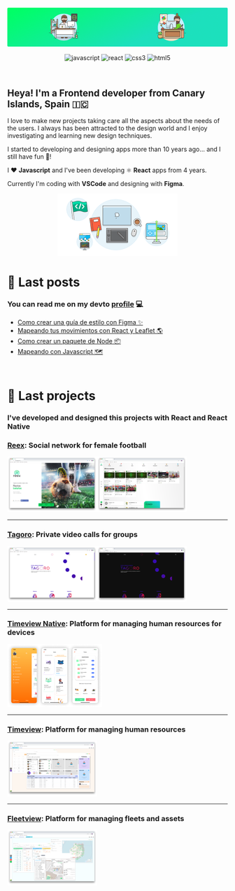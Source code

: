 <p align="center">
    <img src="https://github.com/ayozebarrera/ayozebarrera/blob/master/assets/banner.png" />
</p>

<p align="center">
<img src="https://devicons.github.io/devicon/devicon.git/icons/javascript/javascript-original.svg" alt="javascript" width="25" height="25"/>
<img src="https://devicons.github.io/devicon/devicon.git/icons/react/react-original-wordmark.svg" alt="react" width="25" height="25"/> 
<img src="https://devicons.github.io/devicon/devicon.git/icons/css3/css3-original-wordmark.svg" alt="css3" width="30" height="30"/> 
<img src="https://devicons.github.io/devicon/devicon.git/icons/html5/html5-original-wordmark.svg" alt="html5" width="30" height="30"/> 
</p>

<br />

## Heya! I'm a Frontend developer from Canary Islands, Spain 🇮🇨

I love to make new projects taking care all the aspects about the needs of the users. I always has been attracted to the design world and I enjoy investigating and learning new design techniques.

I started to developing and designing apps more than 10 years ago... and I still have fun 🎉! 

I ❤️  **Javascript** and I've been developing ⚛️  **React** apps from 4 years.

Currently I'm coding with **VSCode** and designing with **Figma**.

<p align="center">
    <img src="https://github.com/ayozebarrera/ayozebarrera/blob/master/assets/stack-centered.png" >
</p>

# 📓 Last posts

### You can read me on my devto [profile](https://dev.to/ayozebarrera) 💻

* [Como crear una guía de estilo con Figma ✨](https://dev.to/capua/como-crear-una-guia-de-estilo-con-figma-269o)
* [Mapeando tus movimientos con React y Leaflet 🌎](https://dev.to/capua/mapeando-tus-movimientos-con-react-y-leaflet-3bce)
* [Como crear un paquete de Node 📦](https://dev.to/capua/como-crear-un-paquete-de-node-3hp3)
* [Mapeando con Javascript 🗺](https://dev.to/capua/mapeando-con-javascript-1k4g)  

<br />

# 📁 Last projects

### I've developed and designed this projects with React and React Native

### [Reex](reex.pro): Social network for female football

<p>
    <img src="https://github.com/ayozebarrera/ayozebarrera/blob/master/assets/reex.png">
</p>

---

### [Tagoro](https://tagoro.io/): Private video calls for groups

<p>
    <img src="https://github.com/ayozebarrera/ayozebarrera/blob/master/assets/tagoro.png">
</p>

---

### [Timeview Native](https://www.timeview.io/): Platform for managing human resources for devices

<p>
    <img src="https://github.com/ayozebarrera/ayozebarrera/blob/master/assets/timeview-native.png">
</p>

---

### [Timeview](https://www.timeview.io/): Platform for managing human resources

<p>
    <img src="https://github.com/ayozebarrera/ayozebarrera/blob/master/assets/timeview.png">
</p>

---

### [Fleetview](https://www.timeview.io/): Platform for managing fleets and assets

<p>
    <img src="https://github.com/ayozebarrera/ayozebarrera/blob/master/assets/fleetview.png">
</p>

<!--
**ayozebarrera/ayozebarrera** is a ✨ _special_ ✨ repository because its `README.md` (this file) appears on your GitHub profile.

Here are some ideas to get you started:

- 🔭 I’m currently working on ...
- 🌱 I’m currently learning ...
- 👯 I’m looking to collaborate on ...
- 🤔 I’m looking for help with ...
- 💬 Ask me about ...
- 📫 How to reach me: ...
- 😄 Pronouns: ...
- ⚡ Fun fact: ...
-->